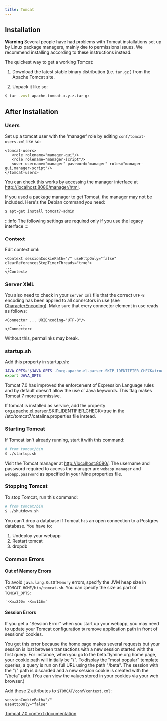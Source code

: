 ```yaml
---
title: Tomcat
---
```


## Installation

**Warning**
Several people have had problems with Tomcat installations set up by Linux package managers, mainly due to permissions issues. We recommend installing according to these instructions instead.

The quickest way to get a working Tomcat:

1. Download the latest stable binary distribution \(i.e. `tar.gz` \)
   from the Apache Tomcat site.

2. Unpack it like so:

```bash
$ tar -zxvf apache-tomcat-x.y.z.tar.gz
```

## After Installation

### Users

Set up a tomcat user with the 'manager' role by editing `conf/tomcat-users.xml` like so:

```markup
<tomcat-users>
   <role rolename="manager-gui"/>
   <role rolename="manager-script"/>
   <user username="manager" password="manager" roles="manager-gui,manager-script"/>
</tomcat-users>
```

You can check this works by accessing the manager interface at [http://localhost:8080/manager/html](http://localhost:8080/manager/html).

If you used a package manager to get Tomcat, the manager may not be included. Here's the Debian command you need:

```bash
$ apt-get install tomcat7-admin
```
:::info
The following settings are required only if you use the legacy interface
:::

### Context

Edit context.xml:

```markup
<Context sessionCookiePath="/" useHttpOnly="false" clearReferencesStopTimerThreads="true">
... 
</Context>
```

### Server XML

You also need to check in your `server.xml` file that the correct `UTF-8` encoding has been applied to all connectors in use \(see [CharacterEncoding](http://wiki.apache.org/tomcat/FAQ/CharacterEncoding)\). Make sure that every connector element in use reads as follows:

```text
<Connector ... URIEncoding="UTF-8"/>
      ...
</Connector>
```

Without this, permalinks may break.

### startup.sh

Add this property in startup.sh:

```bash
JAVA_OPTS="$JAVA_OPTS -Dorg.apache.el.parser.SKIP_IDENTIFIER_CHECK=true"
export JAVA_OPTS
```

Tomcat 7.0 has improved the enforcement of Expression Language rules and by default doesn't allow the use of Java keywords. This flag makes Tomcat 7 more permissive.

If tomcat is installed as service, add the property org.apache.el.parser.SKIP\_IDENTIFIER\_CHECK=true in the /etc/tomcat7/catalina.properties file instead.

### Starting Tomcat

If Tomcat isn't already running, start it with this command:

```bash
# from tomcat/bin
$ ./startup.sh
```

Visit the Tomcat manager at [http://localhost:8080/](http://localhost:8080/). The username and password required to access the manager are `webapp.manager` and `webapp.password` as specified in your Mine properties file.

### Stopping Tomcat

To stop Tomcat, run this command:

```bash
# from tomcat/bin
$ ./shutdown.sh
```

You can't drop a database if Tomcat has an open connection to a Postgres database. You have to:

1. Undeploy your webapp
2. Restart tomcat
3. dropdb

### Common Errors

#### Out of Memory Errors

To avoid `java.lang.OutOfMemory` errors, specify the JVM heap size in `$TOMCAT_HOME/bin/tomcat.sh`. You can specify the size as part of `TOMCAT_OPTS`:

```text
'-Xmx256m -Xms128m'
```

#### Session Errors

If you get a "Session Error" when you start up your webapp, you may need to update your Tomcat configuration to remove application path in front of sessions' cookies.

You get this error because the home page makes several requests but your session is lost between transactions with a new session started with the first query. For instance, when you go to the beta.flymine.org home page, your cookie path will initially be "/". To display the "most popular" template queries, a query is run on full URL using the path "/beta". The session with the "/" path is discarded and a new session cookie is created with the "/beta" path. \(You can view the values stored in your cookies via your web browser.\)

Add these 2 attributes to `$TOMCAT/conf/context.xml`:

```text
sessionCookiePath="/"
useHttpOnly="false"
```

[Tomcat 7.0 context documentation](http://tomcat.apache.org/tomcat-7.0-doc/config/context.html)

